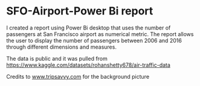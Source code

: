# SFO-Airport-Power Bi report

I created a report using Power Bi desktop that uses the number of passengers at San Francisco airport as numerical metric.
The report allows the user to display the number of passengers between 2006 and 2016 through different dimensions and measures.

The data is public and it was pulled from https://www.kaggle.com/datasets/rohanshetty678/air-traffic-data

Credits to www.tripsavvy.com for the background picture
